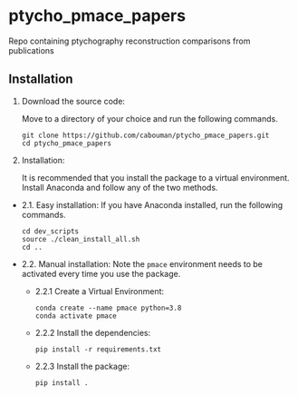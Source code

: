 # ptycho_pmace_papers
Repo containing ptychography reconstruction comparisons from publications

## Installation
1. Download the source code:

   Move to a directory of your choice and run the following commands.

   ```console
   git clone https://github.com/cabouman/ptycho_pmace_papers.git
   cd ptycho_pmace_papers
   ```
	
2. Installation:

   It is recommended that you install the package to a virtual environment. Install Anaconda and follow any of the two methods.

* 2.1. Easy installation: If you have Anaconda installed, run the following commands.
           
    ```console
    cd dev_scripts
    source ./clean_install_all.sh
    cd ..
    ```
    
* 2.2. Manual installation: Note the ``pmace`` environment needs to be activated every time you use the package.

	 - 2.2.1 Create a Virtual Environment:

		```console
		conda create --name pmace python=3.8
		conda activate pmace
		```

	 - 2.2.2 Install the dependencies:

		```console
		pip install -r requirements.txt
		```

	 - 2.2.3 Install the package:

		```console
		pip install .
		```
